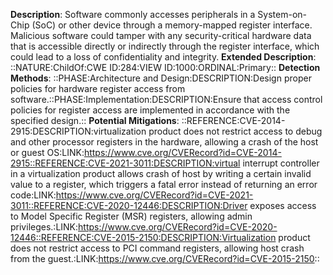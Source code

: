 **Description**: Software commonly accesses peripherals in a System-on-Chip (SoC) or other device through a memory-mapped register interface. Malicious software could tamper with any security-critical hardware data that is accessible directly or indirectly through the register interface, which could lead to a loss of confidentiality and integrity.
**Extended Description**: ::NATURE:ChildOf:CWE ID:284:VIEW ID:1000:ORDINAL:Primary::
**Detection Methods**: ::PHASE:Architecture and Design:DESCRIPTION:Design proper policies for hardware register access from software.::PHASE:Implementation:DESCRIPTION:Ensure that access control policies for register access are implemented in accordance with the specified design.::
**Potential Mitigations**: ::REFERENCE:CVE-2014-2915:DESCRIPTION:virtualization product does not restrict access to debug and other processor registers in the hardware, allowing a crash of the host or guest OS:LINK:https://www.cve.org/CVERecord?id=CVE-2014-2915::REFERENCE:CVE-2021-3011:DESCRIPTION:virtual interrupt controller in a virtualization product allows crash of host by writing a certain invalid value to a register, which triggers a fatal error instead of returning an error code:LINK:https://www.cve.org/CVERecord?id=CVE-2021-3011::REFERENCE:CVE-2020-12446:DESCRIPTION:Driver exposes access to Model Specific Register (MSR) registers, allowing admin privileges.:LINK:https://www.cve.org/CVERecord?id=CVE-2020-12446::REFERENCE:CVE-2015-2150:DESCRIPTION:Virtualization product does not restrict access to PCI command registers, allowing host crash from the guest.:LINK:https://www.cve.org/CVERecord?id=CVE-2015-2150::